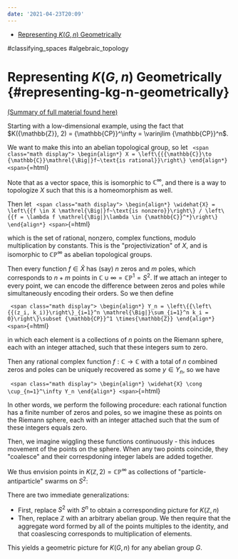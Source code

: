 ```yaml
---
date: '2021-04-23T20:09'
---
```


-   [Representing $K(G, n)$ Geometrically](#representing-kg-n-geometrically)














\#classifying_spaces \#algebraic_topology

Representing $K(G, n)$ Geometrically {#representing-kg-n-geometrically}
====================================

[(Summary of full material found here)](http://math.ucr.edu/home/baez/week151.html)

Starting with a low-dimensional example, using the fact that $K({\mathbb{Z}}, 2) = {\mathbb{CP}}^\infty = \varinjlim {\mathbb{CP}}^n$.

We want to make this into an abelian topological group, so let `
<span class="math display">
\begin{align*}
X = \left\{{{\mathbb{C}}\to {\mathbb{C}}\mathrel{\Big|}f~\text{is rational}}\right\}
\end{align*}
<span>`{=html}

Note that as a vector space, this is isomorphic to ${\mathbb{C}}^\infty$, and there is a way to topologize $X$ such that this is a homeomorphism as well.

Then let `
<span class="math display">
\begin{align*}
\widehat{X} = \left\{{f \in X \mathrel{\Big|}f~\text{is nonzero}}\right\} / \left\{{f = \lambda f \mathrel{\Big|}\lambda \in {\mathbb{C}}^*}\right\}
\end{align*}
<span>`{=html}

which is the set of rational, nonzero, complex functions, modulo multiplication by constants. This is the "projectivization" of $X$, and is isomorphic to ${\mathbb{CP}}^\infty$ as abelian topological groups.

Then every function $f\in \widehat{X}$ has (say) $n$ zeros and $m$ poles, which corresponds to $n+m$ points in ${\mathbb{C}}\cup \infty = {\mathbb{CP}}^1 = S^2$. If we attach an integer to every point, we can encode the difference between zeros and poles while simultaneously encoding their orders. So we then define

`
<span class="math display">
\begin{align*}
Y_n = \left\{{\left\{{(z_i, k_i)}\right\}_{i=1}^n \mathrel{\Big|}\sum_{i=1}^n k_i = 0}\right\}\subset {\mathbb{CP}}^1 \times{\mathbb{Z}}
\end{align*}
<span>`{=html}

in which each element is a collections of $n$ points on the Riemann sphere, each with an integer attached, such that these integers sum to zero.

Then any rational complex function $f: {\mathbb{C}}\to {\mathbb{C}}$ with a total of $n$ combined zeros and poles can be uniquely recovered as some $y\in Y_n$, so we have

`
<span class="math display">
\begin{align*}
\widehat{X} \cong \cup_{n=1}^\infty Y_n
\end{align*}
<span>`{=html}

In other words, we perform the following procedure: each rational function has a finite number of zeros and poles, so we imagine these as points on the Riemann sphere, each with an integer attached such that the sum of these integers equals zero.

Then, we imagine wiggling these functions continuously - this induces movement of the points on the sphere. When any two points coincide, they "coalesce" and their correspdoning integer labels are added together.

We thus envision points in $K({\mathbb{Z}}, 2) = {\mathbb{CP}}^\infty$ as collections of "particle-antiparticle" swarms on $S^2$:

There are two immediate generalizations:

-   First, replace $S^2$ with $S^n$ to obtain a corresponding picture for $K({\mathbb{Z}}, n)$
-   Then, replace ${\mathbb{Z}}$ with an arbitrary abelian group. We then require that the aggregate word formed by all of the points multiples to the identity, and that coaslescing corresponds to multiplication of elements.

This yields a geometric picture for $K(G, n)$ for any abelian group $G$.
